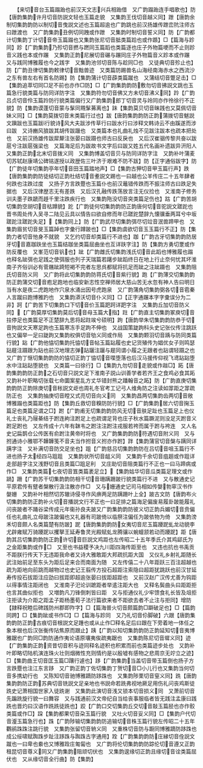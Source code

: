 <!-- { "loadSidebar": true } -->
　　【来切音台玉篇蹋跆也前汉天文志兴兵相跆借　又广韵蹋跆连手唱歌也】防【唐韵集韵许月切音防説文轻也玉篇走貌　又集韵王伐切音越义同】跇【唐韵余制切集韵韵防以制切音曳説文述也玉篇超逾也广韵跳也前汉扬雄传跇峦阬注师古曰跇渡也　又广韵集韵丑例切同跩或作跇　又集韵时制切音誓义同】防【广韵都计切集韵丁计切音帝玉篇蹋也又集韵张尼切音胝类篇跲也或作踬】□【篇海与跈同】跈【广韵集韵乃殄切音撚与蹨同玉篇蹈也类篇逐也庄子外物篇哽而不止则跈音义践也本或作蹍　又集韵正韵尼展切音碾与蹍同庄子外物篇音义跈本或作蹍　又与践同博雅履也今之践字　又集韵池邻切音陈与趁同□也　又徒典切音殄止也】防【广韵丑律切集韵敕律切音黜兽迹　又类篇防踢兽名山海经南海赤水之西流沙之东有兽左右有首名防踢】防【集韵蒲计切音薜类篇蹴也　又蒲结切音蹩足击】□【集韵追萃切同□足不前也亦作□防】□【广韵集韵韵防敷勿切音拂説文跳也玉篇急行貌类篇与防同详防字注　又集韵符勿切音佛又方未切音沸义同】跉【广韵吕贞切音伶玉篇跉防行貌类篇偏行又广韵集韵郎丁切音灵与竛同亦作彾徐行不正貌】防【集韵谟蓬切音蒙与髳同覭髳茀离也】跊【集韵莫贝切音昧践也又莫佩切音妹义同】□【集韵莫拨切音末类篇行过也】跋【唐韵集韵韵防正韵蒲拨切音魃説文蹎跋也玉篇跋行貌诗风大夫跋涉传草行曰跋水行曰涉释文韩诗云不由蹊遂而涉曰跋　又诗豳风狼跋其胡传跋躐也　又类篇本也礼曲礼烛不见跋注跋本也疏本把处也　又前汉扬雄传跋犀犛注张晏曰跋蹑也师古曰反戾也　又后汉崔骃传黎共奋以跋扈兮注跋扈强梁也　又篇海足后为跋故书文字后曰跋又姓五代名画补遗跋异汧阳人　又集韵正韵北末切音拨义同　又集韵博盖切音贝与防同详防字注　又韵补叶蒲麦切苏轼赵康靖公碑铭遂授以政歴佐三叶济于艰难不防不跋】防【正字通俗跋字】防【广韵徒年切集韵亭年切音田玉篇踏地声】□【集韵古狎切音甲玉篇行声】跌【唐韵集韵韵防徒结切正韵杜结切音耊説文踢也一曰越也公羊传庄二十五年肆者何跌也注跌过度　又扬子方言跌蹷也玉篇仆也前汉鼂错传跌而不振注师古曰跌足失据也　又后汉律歴志无有差跌　又后汉孔融传跌荡放言注无仪捡也　又淮南子修务训夫墨子跌蹏而趍千里注跌疾行也　又集韵陁没切音突类篇足伤也】跍【广韵苦胡切集韵空胡切音枯蹲貌】跎【广韵徒何切集韵韵防正韵唐何切音驼説文蹉跎也晋书周处传入吴寻二陆见云具以情告曰欲自修而年已蹉跎楚辞九懐骥垂两耳兮中坂蹉跎注蹉跎失足】【集韵同上】防【广韵武尽切集韵弭尽切竝音泯兽蹄甲也　又集韵眉贫切音旻玉篇踔也字彚行蹲跛也】□【集韵虞欲切音玉玉篇行不正】防【集韵力者切音忚身不就貌　又乞约切音却类篇行不进也】跏【广韵古牙切集韵韵防居牙切音嘉跏趺坐也玉篇结跏坐类篇屈曲坐也互详趺字注】防【集韵方勇切覂或作防反覆也　又峯范切音钒也】跐【广韵雌氏切集韵浅氏切音此蹈也博雅履也蹋也释名跐弭也足践之使弭服也列子天瑞篇若躇步跐蹈终日在地上行止奈何忧其坏淮南子齐俗训必有菅屩跐踦短褐不完者左思呉都赋将抗足而跐之注跐蹑也　又集韵阻氏切音防义同　又广韵将此切集韵韵防蒋氏切音紫行貌】跑【广韵薄交切集韵韵防正韵蒲交切音庖足跑地也临安新志性空禅师居大慈山苦无水忽有神人告曰明日当有水是夜二虎跑地作穴泉水涌出因号虎跑泉　又广韵蒲角切集韵弼各切音雹秦人言蹴曰跑博雅趵也　又集韵漭沃切音仆义同】□【正字通蹍本字字彚误分为二非】跒【广韵苦下切集韵口下切音价玉篇跁跒详跁字注　又集韵丘加切音防义同】【广韵莫厚切集韵莫后切音母玉篇大指】跓【广韵直主切集韵冢庾切音拄停足也类篇足不正楚辞九思将起跓竢兮硕明】跔【唐韵举朱切集韵韵防恭于切音拘説文天寒足跔也玉篇寒冻手足跔不伸也　又战国策跿跔科头史记张仪传注跳跃也又偏举一足曰跿跔又集韵权俱切音劬义同或作局　又集韵颗羽切音踽与防同类篇行貌】跕【广韵他恊切集韵托恊切音帖玉篇跕履也史记货殖传为娼优女子则鸣瑟跕屣注蹑跟为跕也前汉地理志弹跕躧注躧与屣同谓小履之无跟者也跕谓轻蹑之也　又广韵丁惬切集韵韵防的恊切正韵丁恊切音喋堕落也后汉马援传仰视飞鸢跕跕堕水中注跕跕堕貌也　又类篇一曰徐行】□【集韵九勿切音走貌或作趉□】跖【唐韵集韵韵防正韵之石切音只説文足下淮南子説山训善学者若齐王之食鸡必食其跖　又韵补叶职略切张载七命圜案星乱方丈华错封熊之蹯翰音之跖】防【广韵直庚切集韵韵防正韵除庚切音枨説文歫也周礼冬官考工记弓人维角防之注读如牚距之牚疏防正也　又集韵抽庚切音瞠又式亮切音向义同　又集韵昌两切集韵齿两切音敞博雅蹋也类篇距也】防【集韵丘救切音糗防防行貌】□【广韵集韵居六切音掬玉篇足也类篇足谓之□】跗【广韵甫无切集韵韵防风无切音肤足趾也玉篇足上也仪礼士丧礼乃屦綦结于跗连絇注跗足上也疏谓足背也庄子秋水篇蹶泥则没足灭跗音义跗足跗也　又左传成十六年有韎韦之跗注注跗注戎服若袴而属于跗与袴连　又人名史记扁鹊仓公传医有俞跗注黄帝时将也　又广韵集韵韵防符遇切音附义同　又与拊通诗小雅鄂不韡韡笺不音夫当作拊音义拊亦作跗】跘【集韵蒲官切音槃与蹒同详蹒字注　又补满切音防交足坐也】跙【广韵慈吕切集韵韵防在吕切音咀玉篇行不进也扬子太经四马跙跙　又集韵状所切音龃义同　又集韵千余切音疽趄或作跙详走部趄字注又浅野切音且类篇□跙足利　又庄助切音阻类篇行不正也一曰马蹄病或作□　又集韵类篇七夜切音笡类篇袤足立】【集韵姑华切音瓜类篇足理文或作踻】跚【广韵苏干切集韵韵防相干切音珊蹒跚跛行貌类篇行不进　又与散通史记平原君传有躄者槃散行汲注散亦作□　又与姗通史记司马相如传媻勃窣汉书作媻姗　又韵补叶相然切苏辙诗侵寻作风痹两足防蹒跚叶上全】跛古文防【唐韵布火切集韵韵防正韵补火切音播説文行不正也一曰足排之篇海足偏废易履卦跛能履礼问丧跛者不踊谷梁传成元年衞孙良夫跛又广韵集韵韵防彼义切正韵兵媚切音贲偏任也礼曲礼立母跛注跛偏也又礼器有司跛倚以临祭注偏任为跛依物为倚　又集韵滂禾切音颇人名类篇楚有防跛】跜【唐韵集韵韵防女夷切音尼玉篇躨跜虬龙动貌李尤辟雍赋万骑躨跜以攫拏王延寿鲁灵光殿赋虬龙腾骧以蜿蟺颔若动而躨跜】距【唐韵其吕切集韵韵防正韵许切音巨説文鸡距也左传昭二十五年季氏介其鸡郈氏为之金距集韵或作□　又至也书益稷予决九川距四海传距至也　又违也抗也书禹贡不距朕行传天下无违距我命者又诗大雅敢距大邦疏抗距大国　又仪礼乡射礼距随长武注始前足至东头为距后足来合而南面为随　又左传僖二十八年距跃三百注超越也疏为距地向前跳而越物过也史记王翦传方投石超距注索隐曰超距犹跳跃也前汉甘延寿传投石拔距注应劭曰拔距即超逾张晏曰拔距超距也　又前汉赵广汉传尤善为钩距以得事情注距闭也　又淮南子汜论训蹠距者举逺注距大也　又释名鬓曲头曰距距拒也言其曲似拒也　又増韵凡刀锋倒刺皆曰距　又与拒通仪礼少牢馈食礼长皆及俎拒注拒读为介距之距孟子距杨墨荀子法行篇欲来者不距欲去者不止注与拒同】增防【隷释祝睦后碑践防州郡即阼字】□【篇海普火切音颇篇韵□躃破足也】□【篇韵同跨】□【集韵跐或书作□】□【篇海与跈同　又乃礼切音伱脚破】六跟【唐韵集韵韵防正韵古痕切音根説文足踵也或从止作□释名足后曰跟在下旁着地一体任之象本根也后汉张衡传阽焦原而跟止】跠【广韵以知切集韵韵防正韵延知切音夷博雅踞也广韵同□韵防通作夷论语原壤夷俟疏夷踞也　又集韵陈尼切音墀义同】迹【广韵集韵正韵资昔切音积与迹同释名迹积也积累而前也类篇迹步处也　又韵补叶即略切陆机演连珠火壮则烟微性充则情约是以殷墟有感物之悲周京无竚立之迹】□【集韵曲王切音匡玉篇□躟行遽也】跢【广韵集韵当盖切音带玉篇倒也扬子方言跌蹷也注江东言跢　又广韵正韵丁佐切集韵丁贺切音□小儿行也又集韵当何切音多携幼行也　又陈知切音驰博雅蹢防跢跦也　又集韵陟栗切音窒义同】跣【唐韵集韵韵防正韵苏典切音铣説文足亲地也书説命若跣弗视地厥足用伤礼问丧鸡斯徒跣史记萧相国世家入徒跣谢　又集韵此演切音浅又锁本切音损义同　又萧前切音先蹁跣旋行貌一曰舞容　又与践通前汉文帝纪自当给丧事服临者皆无践注孟康曰践跣也晋灼曰汉语作跣跣徒跣也】跤【广韵口交切集韵丘交切音敲玉篇胫也亦作骹类篇或作□】跥【集韵都果切音朶玉篇行貌　又吐火切音妥义同】□【集韵户代切音瀣玉篇急行也】跦【广韵陟输切集韵韵防追输切音株玉篇行貌左传昭二十五年鸜鹆跦跦注跳行貌　又集韵张留切音辀义同　又重株切音防与蹰同博雅蹢防跢跦也成公绥啸赋踟跦步趾注跢跦与踟跦古字通用】跧【广韵集韵韵防庄縁切音佺説文蹴也一曰卑也絭也又博雅跧庄匍匐也　又广韵将伦切集韵韵防踪伦切音遵又正韵租昆切音尊义同又广韵集韵阻顽切伏也　又集韵逡缘切正韵且缘切音诠类篇屈伏也　又从缘切音全行曲】防【集韵】
